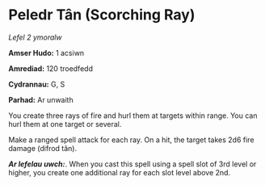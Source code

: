 # Peledr Tân (Scorching Ray)

*Lefel 2 ymoralw*

**Amser Hudo:** 1 acsiwn

**Amrediad:** 120 troedfedd

**Cydrannau:** G, S

**Parhad:** Ar unwaith

You create three rays of fire and hurl them at targets within range. You can hurl them at one target or several.

Make a ranged spell attack for each ray. On a hit, the target takes 2d6 fire damage (difrod tân).

***Ar lefelau uwch:***. When you cast this spell using a spell slot of 3rd level or higher, you create one additional ray for each slot level above 2nd.